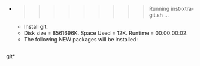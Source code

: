 * >>>>>>>>> Running inst-xtra-git.sh ...
  * Install git.
  * Disk size = 8561696K. Space Used = 12K. Runtime = 00:00:00:02.
  * The following NEW packages will be installed:
  ```bash
git*
  ```
